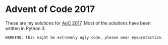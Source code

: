 # Advent of Code 2017
These are my solutions for [AoC 2017](https://adventofcode.com/2017). Most of the solutions have been written in Python 3.

```
WARNING: this might be extremely ugly code, please wear eyeprotection.
```
